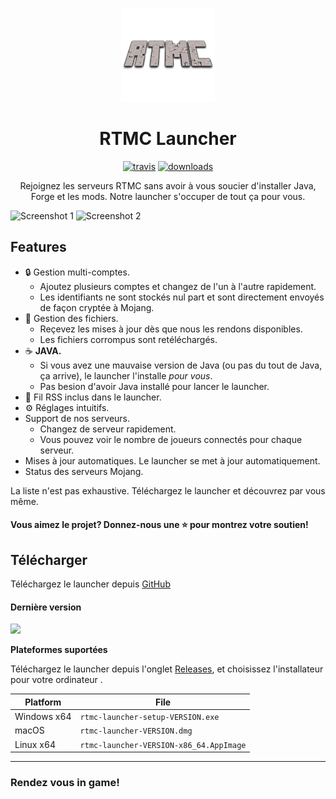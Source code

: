 <p align="center"><img src="./app/assets/images/SealCircle.png" width="150px" height="150px" alt="aventium softworks"></p>

<h1 align="center">RTMC Launcher</h1>

[<p align="center"><img src="https://img.shields.io/travis/org/GeekCornerGH/RTMC-Launcher.svg?style=for-the-badge" alt="travis">](https://travis-ci.org/github/GeekCornerGH/RTMC-Launcher) [<img src="https://img.shields.io/github/downloads/GeekCornerGH/RTMC-Launcher/total.svg?style=for-the-badge" alt="downloads">](https://github.com/GeekCornerGH/RTMC-Launcher/releases)</p>

<p align="center">Rejoignez les serveurs RTMC sans avoir à vous soucier d'installer Java, Forge et les mods. Notre launcher s'occuper de tout ça pour vous.</p>

![Screenshot 1](https://i.imgur.com/6o7SmH6.png)
![Screenshot 2](https://i.imgur.com/x3B34n1.png)

## Features

* 🔒 Gestion multi-comptes.
  * Ajoutez plusieurs comptes et changez de l'un à l'autre rapidement.
  * Les identifiants ne sont stockés nul part et sont directement envoyés de façon cryptée à Mojang.
* 📂 Gestion des fichiers.
  * Reçevez les mises à jour dès que nous les rendons disponibles.
  * Les fichiers corrompus sont retéléchargés.
* ☕ **JAVA.**
  * Si vous avez une mauvaise version de Java (ou pas du tout de Java, ça arrive), le launcher l'installe *pour vous*.
  * Pas besion d'avoir Java installé pour lancer le launcher.
* 📰 Fil RSS inclus dans le launcher.
* ⚙️ Réglages intuitifs.
* Support de nos serveurs.
  * Changez de serveur rapidement.
  * Vous pouvez voir le nombre de joueurs connectés pour chaque serveur.
* Mises à jour automatiques. Le launcher se met à jour automatiquement.
*  Status des serveurs Mojang.

La liste n'est pas exhaustive. Téléchargez le launcher et découvrez par vous même.


#### Vous aimez le projet? Donnez-nous une ⭐ pour montrez votre soutien!

## Télécharger

Téléchargez le launcher depuis [GitHub](https://github.com/GeekCornerGH/RTMC-Launcher/releases)

#### Dernière version

[![](https://img.shields.io/github/v/release/geekcornergh/rtmc-launcher?style=for-the-badge)](https://github.com/GeekCornerGH/RTMC-Launcher/releases/latest)


**Plateformes suportées**

Téléchargez le launcher depuis l'onglet [Releases](https://github.com/GeekCornerGH/RTMC-Launcher/releases), et choisissez l'installateur pour votre ordinateur .

| Platform | File |
| -------- | ---- |
| Windows x64 | `rtmc-launcher-setup-VERSION.exe` |
| macOS | `rtmc-launcher-VERSION.dmg` |
| Linux x64 | `rtmc-launcher-VERSION-x86_64.AppImage` |

---

### Rendez vous in game!



